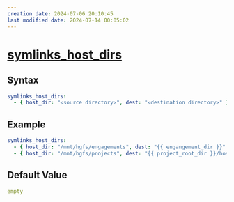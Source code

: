 ```yaml
---
creation date: 2024-07-06 20:10:45
last modified date: 2024-07-14 00:05:02
---
```


# [symlinks_host_dirs](symlinks_host_dirs.md)

## Syntax

```yml
symlinks_host_dirs:
  - { host_dir: "<source directory>", dest: "<destination directory>" }
```

## Example

```yml
symlinks_host_dirs:
  - { host_dir: "/mnt/hgfs/engagements", dest: "{{ engangement_dir }}" }
  - { host_dir: "/mnt/hgfs/projects", dest: "{{ project_root_dir }}/host" }
```

## Default Value

```yml
empty
```